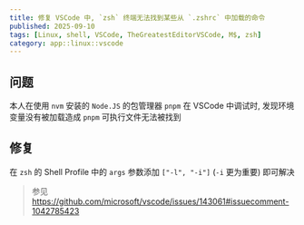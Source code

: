 ```yaml
---
title: 修复 VSCode 中, `zsh` 终端无法找到某些从 `.zshrc` 中加载的命令
published: 2025-09-10
tags: [Linux, shell, VSCode, TheGreatestEditorVSCode, M$, zsh]
category: app::linux::vscode
---
```


## 问题
本人在使用 `nvm` 安装的 `Node.JS` 的包管理器 `pnpm` 在 VSCode 中调试时, 发现环境变量没有被加载造成 `pnpm` 可执行文件无法被找到

## 修复
在 `zsh` 的 Shell Profile 中的 `args` 参数添加 `["-l", "-i"]` (`-i` 更为重要) 即可解决
> 参见 <https://github.com/microsoft/vscode/issues/143061#issuecomment-1042785423>
